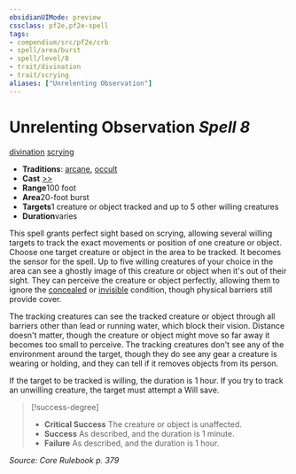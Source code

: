 ```yaml
---
obsidianUIMode: preview
cssclass: pf2e,pf2e-spell
tags:
- compendium/src/pf2e/crb
- spell/area/burst
- spell/level/8
- trait/divination
- trait/scrying
aliases: ["Unrelenting Observation"]
---
```

# Unrelenting Observation *Spell 8*   
[divination](../../Rules/traits/divination.md)  [scrying](../../Rules/traits/scrying.md)  

- **Traditions**: [arcane](../../Rules/traits/arcane.md), [occult](../../Rules/traits/occult.md)
- **Cast** [>>](../../Rules/core-rulebook/chapter-9-playing-the-game.md#Actions "Two-Action") 
- **Range**100 foot
- **Area**20-foot burst
- **Targets**1 creature or object tracked and up to 5 other willing creatures
- **Duration**varies

This spell grants perfect sight based on scrying, allowing several willing targets to track the exact movements or position of one creature or object. Choose one target creature or object in the area to be tracked. It becomes the sensor for the spell. Up to five willing creatures of your choice in the area can see a ghostly image of this creature or object when it's out of their sight. They can perceive the creature or object perfectly, allowing them to ignore the [concealed](../../Rules/conditions.md#Concealed) or [invisible](../../Rules/conditions.md#Invisible) condition, though physical barriers still provide cover.

The tracking creatures can see the tracked creature or object through all barriers other than lead or running water, which block their vision. Distance doesn't matter, though the creature or object might move so far away it becomes too small to perceive. The tracking creatures don't see any of the environment around the target, though they do see any gear a creature is wearing or holding, and they can tell if it removes objects from its person.

If the target to be tracked is willing, the duration is 1 hour. If you try to track an unwilling creature, the target must attempt a Will save.

> [!success-degree] 
> - **Critical Success** The creature or object is unaffected.
> - **Success** As described, and the duration is 1 minute.
> - **Failure** As described, and the duration is 1 hour.

*Source: Core Rulebook p. 379*